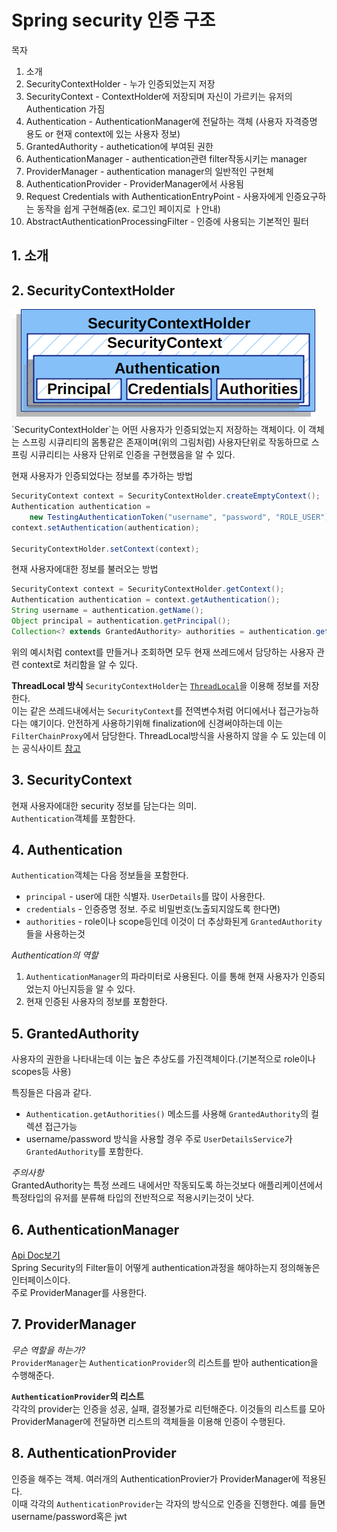 # Spring security 인증 구조
목자
1. 소개
2. SecurityContextHolder - 누가 인증되었는지 저장
3. SecurityContext - ContextHolder에 저장되며 자신이 가르키는 유저의 Authentication 가짐
4. Authentication - AuthenticationManager에 전달하는 객체 (사용자 자격증명 용도 or 현재 context에 있는 사용자 정보)
5. GrantedAuthority - authetication에 부여된 권한
6. AuthenticationManager - authentication관련 filter작동시키는 manager
7. ProviderManager - authentication manager의 일반적인 구현체
8. AuthenticationProvider - ProviderManager에서 사용됨
9. Request Credentials with AuthenticationEntryPoint - 사용자에게 인증요구하는 동작을 쉽게 구현해줌(ex. 로그인 페이지로 ㅏ안내)
10. AbstractAuthenticationProcessingFilter - 인증에 사용되는 기본적인 필터

## 1. 소개

## 2. SecurityContextHolder
<img src="./img/securitycontextholder.png" />
`SecurityContextHolder`는 어떤 사용자가 인증되었는지 저장하는 객체이다.  
이 객체는 스프링 시큐리티의 몸통같은 존재이며(위의 그림처럼) 사용자단위로 작동하므로 
스프링 시큐리티는 사용자 단위로 인증을 구현했음을 알 수 있다.  
  
현재 사용자가 인증되었다는 정보를 추가하는 방법
```java
SecurityContext context = SecurityContextHolder.createEmptyContext(); 
Authentication authentication =
    new TestingAuthenticationToken("username", "password", "ROLE_USER"); 
context.setAuthentication(authentication);

SecurityContextHolder.setContext(context); 
```
현재 사용자에대한 정보를 불러오는 방법
```java
SecurityContext context = SecurityContextHolder.getContext();
Authentication authentication = context.getAuthentication();
String username = authentication.getName();
Object principal = authentication.getPrincipal();
Collection<? extends GrantedAuthority> authorities = authentication.getAuthorities();
```
  
위의 예시처럼 context를 만들거나 조회하면 모두 현재 쓰레드에서 담당하는 사용자 관련 context로 처리함을 알 수 있다.  
  
__ThreadLocal 방식__
`SecurityContextHolder`는 [`ThreadLocal`](https://madplay.github.io/post/java-threadlocal)을 이용해 정보를 저장한다.  
이는 같은 쓰레드내에서는 `SecurityContext`를 전역변수처럼 어디에서나 접근가능하다는 얘기이다. 
안전하게 사용하기위해 finalization에 신경써야하는데 이는 `FilterChainProxy`에서 담당한다. 
ThreadLocal방식을 사용하지 않을 수 도 있는데 이는 공식사이트 [참고](https://docs.spring.io/spring-security/reference/servlet/authentication/architecture.html#servlet-authentication-securitycontextholder)
  
## 3. SecurityContext
현재 사용자에대한 security 정보를 담는다는 의미.  
`Authentication`객체를 포함한다.  

## 4. Authentication
`Authentication`객체는 다음 정보들을 포함한다.  
* `principal` - user에 대한 식별자. `UserDetails`를 많이 사용한다.
* `credentials` - 인증증명 정보. 주로 비밀번호(노출되지않도록 한다면)
* `authorities` - role이나 scope등인데 이것이 더 추상화된게 `GrantedAuthority`들을 사용하는것

*Authentication의 역할*
1. `AuthenticationManager`의 파라미터로 사용된다. 이를 통해 현재 사용자가 인증되었는지 아닌지등을 알 수 있다.
2. 현재 인증된 사용자의 정보를 포함한다.  

## 5. GrantedAuthority
사용자의 권한을 나타내는데 이는 높은 추상도를 가진객체이다.(기본적으로 role이나 scopes등 사용)  

특징들은 다음과 같다.  
* `Authentication.getAuthorities()` 메소드를 사용해 `GrantedAuthority`의 컬렉션 접근가능
* username/password 방식을 사용할 경우 주로 `UserDetailsService`가 `GrantedAuthority`를 포함한다.

*주의사항*  
GrantedAuthority는 특정 쓰레드 내에서만 작동되도록 하는것보다 애플리케이션에서 
특정타입의 유저를 분류해 타입의 전반적으로 적용시키는것이 낫다.  
  
## 6. AuthenticationManager
[Api Doc보기](https://docs.spring.io/spring-security/site/docs/5.6.3/api/org/springframework/security/authentication/AuthenticationManager.html)  
Spring Security의 Filter들이 어떻게 authentication과정을 해야하는지 정의해놓은 인터페이스이다.  
주로 ProviderManager를 사용한다.  
  
## 7. ProviderManager
*무슨 역할을 하는가?*  
`ProviderManager`는 `AuthenticationProvider`의 리스트를 받아 authentication을 수행해준다.  
  
__`AuthenticationProvider`의 리스트__  
각각의 provider는 인증을 성공, 실패, 결정불가로 리턴해준다. 
이것들의 리스트를 모아 ProviderManager에 전달하면 리스트의 객체들을 이용해 인증이 수행된다.  


## 8. AuthenticationProvider
인증을 해주는 객체. 여러개의 AuthenticationProvier가 ProviderManager에 적용된다.  
이때 각각의 `AuthenticationProvider`는 각자의 방식으로 인증을 진행한다. 예를 들면 username/password혹은 jwt  

